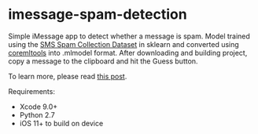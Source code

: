 # imessage-spam-detection
Simple iMessage app to detect whether a message is spam. Model trained using the [SMS Spam Collection Dataset](http://www.dt.fee.unicamp.br/~tiago/smsspamcollection/) in sklearn and converted using [coremltools](https://pypi.python.org/pypi/coremltools) into .mlmodel format. After downloading and building project, copy a message to the clipboard and hit the Guess button.

To learn more, please read [this post](http://google.com). 

Requirements:
- Xcode 9.0+
- Python 2.7
- iOS 11+ to build on device

